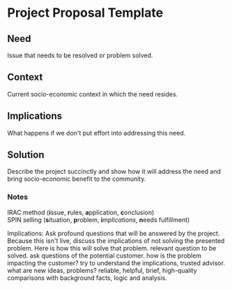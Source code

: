 # Project Proposal Template
## Need
Issue that needs to be resolved or problem solved.
## Context
Current socio-economic context in which the need resides.
## Implications
What happens if we don't put effort into addressing this need.
## Solution
Describe the project succinctly and show how it will address the need and bring socio-economic benefit to the community.

### Notes

IRAC method (**i**ssue, **r**ules, **a**pplication, **c**onclusion)  
SPIN selling (**s**ituation, **p**roblem, **i***mplications*, **n**eeds fulfillment)  

Implications: Ask profound questions that will be answered by the project. Because this isn't live, discuss the implications of not solving the presented problem. Here is how this will solve that problem.
relevant question to be solved. ask questions of the potential customer. how is the problem impacting the customer? try to understand the implications, trusted advisor. what are new ideas, problems? reliable, helpful, brief, high-quality comparisons with background facts, logic and analysis.